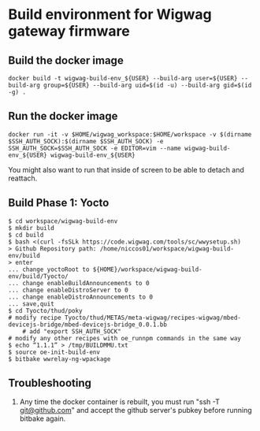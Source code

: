 # Build environment for Wigwag gateway firmware

## Build the docker image

    docker build -t wigwag-build-env_${USER} --build-arg user=${USER} --build-arg group=${USER} --build-arg uid=$(id -u) --build-arg gid=$(id -g) .


## Run the docker image

    docker run -it -v $HOME/wigwag_workspace:$HOME/workspace -v $(dirname $SSH_AUTH_SOCK):$(dirname $SSH_AUTH_SOCK) -e SSH_AUTH_SOCK=$SSH_AUTH_SOCK -e EDITOR=vim --name wigwag-build-env_${USER} wigwag-build-env_${USER}

You might also want to run that inside of screen to be able to detach and
reattach.


## Build Phase 1: Yocto

    $ cd workspace/wigwag-build-env
    $ mkdir build
    $ cd build
    $ bash <(curl -fsSLk https://code.wigwag.com/tools/sc/wwysetup.sh)
    > Github Repository path: /home/niccos01/workspace/wigwag-build-env/build
    > enter
    ... change yoctoRoot to ${HOME}/workspace/wigwag-build-env/build/Tyocto/
    ... change enableBuildAnnouncements to 0
    ... change enableDistroServer to 0
    ... change enableDistroAnnouncements to 0
    ... save,quit
    $ cd Tyocto/thud/poky
    # modify recipe Tyocto/thud/METAS/meta-wigwag/recipes-wigwag/mbed-devicejs-bridge/mbed-devicejs-bridge_0.0.1.bb
        # add "export SSH_AUTH_SOCK"
    # modify any other recipes with oe_runnpm commands in the same way
    $ echo “1.1.1” > /tmp/BUILDMMU.txt
    $ source oe-init-build-env
    $ bitbake wwrelay-ng-wpackage

## Troubleshooting

1.  Any time the docker container is rebuilt, you must run "ssh -T git@github.com" and accept the github server's pubkey before running bitbake again.

